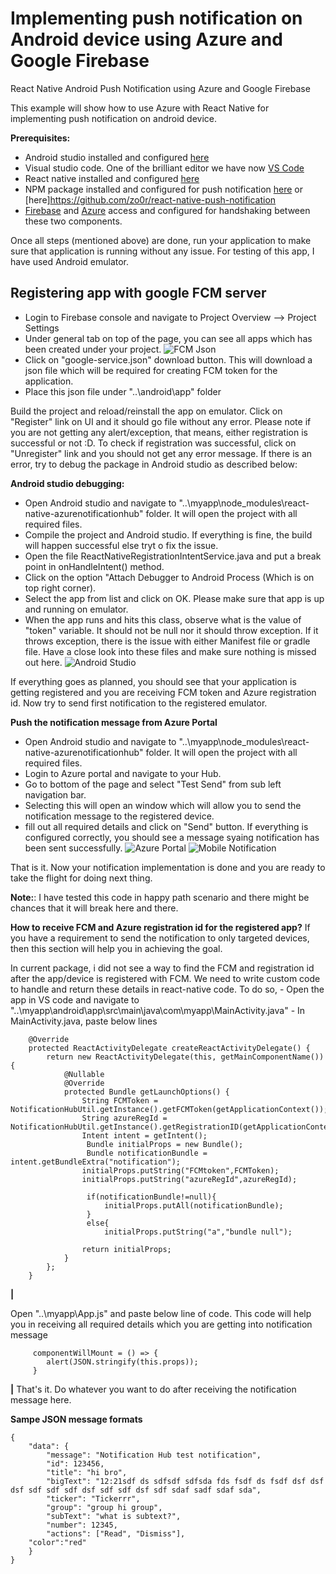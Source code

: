 # Implementing push notification on Android device using Azure and Google Firebase
React Native Android Push Notification using Azure and Google Firebase

This example will show how to use Azure with React Native for implementing push notification on android device.

**Prerequisites:**
  - Android studio installed and configured [here](https://developer.android.com/studio/install.html)
  - Visual studio code. One of the brilliant editor we have now [VS Code](https://code.visualstudio.com/docs/setup/windows)
  - React native installed and configured [here](https://shift.infinite.red/getting-started-with-react-native-development-on-windows-90d85a72ae65)
  - NPM package installed and configured for push notification [here](https://github.com/CatalystCode/react-native-azurenotificationhub) or [here]https://github.com/zo0r/react-native-push-notification
  - [Firebase](https://console.firebase.google.com/) and [Azure](https://portal.azure.com) access and configured for handshaking between these two components.
  

Once all steps (mentioned above) are done, run your application to make sure that application is running without any issue. For testing of this app,
I have used Android emulator. 

## Registering app with google FCM server ##
  - Login to Firebase console and navigate to Project Overview --> Project Settings
  - Under general tab on top of the page, you can see all apps which has been created under your project.
   ![FCM Json](https://content.screencast.com/users/MunnaSingh/folders/Jing/media/b11482c2-aab5-4e09-8733-3c9e1fde8b15/2018-03-07_1204.png)
  - Click on "google-service.json" download button. This will download a json file which will be required for creating FCM token for the application.
  - Place this json file under "..\android\app\" folder
  
Build the project and reload/reinstall the app on emulator. Click on "Register" link on UI and it should go file without any error. Please note if you
are not getting any alert/exception, that means, either registration is successful or not :D. To check if registration was successful, click on 
"Unregister" link and you should not get any error message. If there is an error, try to debug the package in Android studio as described below:

**Android studio debugging:**
  - Open Android studio and navigate to "..\myapp\node_modules\react-native-azurenotificationhub" folder. It will open the project with all required files.
  - Compile the project and Android studio. If everything is fine, the build will happen successful else tryt o fix the issue.
  - Open the file ReactNativeRegistrationIntentService.java and put a break point in onHandleIntent() method.
  - Click on the option "Attach Debugger to Android Process (Which is on top right corner).
  - Select the app from list and click on OK. Please make sure that app is up and running on emulator.
  - When the app runs and hits this class, observe what is the value of "token" variable. It should not be null nor it should throw exception. If it throws exception,
    there is the issue with either Manifest file or gradle file. Have a close look into these files and make sure nothing is missed out here.
    ![Android Studio](https://content.screencast.com/users/MunnaSingh/folders/Jing/media/ee95c16a-c5d5-4dfe-a0d6-196ede50a0b8/2018-03-07_1230.png)
    
 If everything goes as planned, you should see that your application is getting registered and you are receiving FCM token and Azure registration id.
 Now try to send first notification to the registered emulator.
 
 **Push the notification message from Azure Portal**
 - Open Android studio and navigate to "..\myapp\node_modules\react-native-azurenotificationhub" folder. It will open the project with all required files.
 - Login to Azure portal and navigate to your Hub.
 - Go to bottom of the page and select "Test Send" from sub left navigation bar.
 - Selecting this will open an window which will allow you to send the notification message to the registered device.
 - fill out all required details and click on "Send" button. If everything is configured correctly, you should see a message syaing notification has been sent successfully.
      ![Azure Portal](https://content.screencast.com/users/MunnaSingh/folders/Jing/media/bd3ac3ce-78d8-45dd-ac81-576fa03bd7ff/2018-03-07_1239.png)
      ![Mobile Notification](https://content.screencast.com/users/MunnaSingh/folders/Jing/media/e24082c2-a6b8-47cf-9f34-606e997cc291/2018-03-07_1241.png)
      
That is it. Now your notification implementation is done and you are ready to take the flight for doing next thing.

**Note:**: I have tested this code in happy path scenario and there might be chances that it will break here and there.

**How to receive FCM and Azure registration id for the registered app?**
If you have a requirement to send the notification to only targeted devices, then this section will help you in achieving the goal.

In current package, i did not see a way to find the FCM and registration id after the app/device is registered with FCM. We need to write
custom code to handle and return these details in react-native code. To do so, 
    - Open the app in VS code and navigate to "..\myapp\android\app\src\main\java\com\myapp\MainActivity.java"
    - In MainActivity.java, paste below lines

        @Override
        protected ReactActivityDelegate createReactActivityDelegate() {
            return new ReactActivityDelegate(this, getMainComponentName()) {
                @Nullable
                @Override
                protected Bundle getLaunchOptions() {
                    String FCMToken = NotificationHubUtil.getInstance().getFCMToken(getApplicationContext());
                    String azureRegId = NotificationHubUtil.getInstance().getRegistrationID(getApplicationContext());
                    Intent intent = getIntent();
                     Bundle initialProps = new Bundle();
                     Bundle notificationBundle = intent.getBundleExtra("notification");
                    initialProps.putString("FCMtoken",FCMToken);
                    initialProps.putString("azureRegId",azureRegId);

                     if(notificationBundle!=null){
                         initialProps.putAll(notificationBundle);
                     }
                     else{
                         initialProps.putString("a","bundle null");

                    return initialProps;
                }
            };
        }
**|**

Open "..\myapp\App.js" and paste below line of code. This code will help you in receiving all required details which you are getting into  notification message

         componentWillMount = () => {
            alert(JSON.stringify(this.props));
         } 

**|**
That's it. Do whatever you want to do after receiving the notification message here.
    
   
**Sampe JSON message formats**
```
{
	"data": {
		"message": "Notification Hub test notification",
		"id": 123456,
		"title": "hi bro",
		"bigText": "12:21sdf ds sdfsdf sdfsda fds fsdf ds fsdf dsf dsf dsf sdf sdf sdf dsf sdf sdf dsf sdf sdaf sadf sdaf sda",
		"ticker": "Tickerrr",
		"group": "group hi group",
		"subText": "what is subtext?",
		"number": 12345,
		"actions": ["Read", "Dismiss"],
    "color":"red"
	}
}
```
